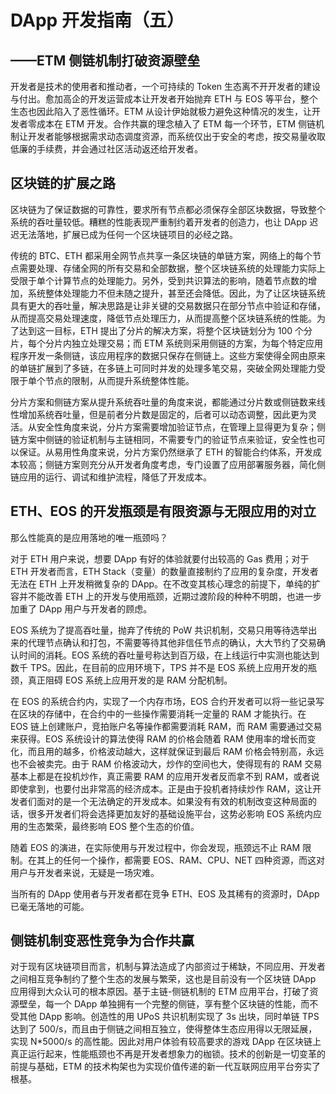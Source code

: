# DApp 开发指南（五）

## ——ETM 侧链机制打破资源壁垒

开发者是技术的使用者和推动者，一个可持续的 Token 生态离不开开发者的建设与付出。愈加高企的开发运营成本让开发者开始抛弃 ETH 与 EOS 等平台，整个生态也因此陷入了恶性循环。ETM 从设计伊始就极力避免这种情况的发生，让开发者零成本在 ETM 开发。合作共赢的理念植入了 ETM 每一个环节，ETM 侧链机制让开发者能够根据需求动态调度资源，而系统仅出于安全的考虑，按交易量收取低廉的手续费，并会通过社区活动返还给开发者。

## 区块链的扩展之路

区块链为了保证数据的可靠性，要求所有节点都必须保存全部区块数据，导致整个系统的吞吐量较低。糟糕的性能表现严重制约着开发者的创造力，也让 DApp 迟迟无法落地，扩展已成为任何一个区块链项目的必经之路。

传统的 BTC、ETH 都采用全网节点共享一条区块链的单链方案，网络上的每个节点需要处理、存储全网的所有交易和全部数据，整个区块链系统的处理能力实际上受限于单个计算节点的处理能力。另外，受到共识算法的影响，随着节点数的增加，系统整体处理能力不但未随之提升，甚至还会降低。因此，为了让区块链系统具有更大的吞吐量，解决思路是让非关键的交易数据只在部分节点中验证和存储，从而提高交易处理速度，降低节点处理压力，从而提高整个区块链系统的性能。为了达到这一目标，ETH 提出了分片的解决方案，将整个区块链划分为 100 个分片，每个分片内独立处理交易；而 ETM 系统则采用侧链的方案，为每个特定应用程序开发一条侧链，该应用程序的数据只保存在侧链上。这些方案使得全网由原来的单链扩展到了多链，在多链上可同时并发的处理多笔交易，突破全网处理能力受限于单个节点的限制，从而提升系统整体性能。

分片方案和侧链方案从提升系统吞吐量的角度来说，都能通过分片数或侧链数来线性增加系统吞吐量，但是前者分片数是固定的，后者可以动态调整，因此更为灵活。从安全性角度来说，分片方案需要增加验证节点，在管理上显得更为复杂；侧链方案中侧链的验证机制与主链相同，不需要专门的验证节点来验证，安全性也可以保证。从易用性角度来说，分片方案仍然继承了 ETH 的智能合约体系，开发成本较高；侧链方案则充分从开发者角度考虑，专门设置了应用部署服务器，简化侧链应用的运行、调试和维护流程，降低了开发成本。

## ETH、EOS 的开发瓶颈是有限资源与无限应用的对立

那么性能真的是应用落地的唯一瓶颈吗？

对于 ETH 用户来说，想要 DApp 有好的体验就要付出较高的 Gas 费用；对于 ETH 开发者而言，ETH Stack（变量）的数量直接制约了应用的复杂度，开发者无法在 ETH 上开发稍微复杂的 DApp。在不改变其核心理念的前提下，单纯的扩容并不能改善 ETH 上的开发与使用瓶颈，近期过渡阶段的种种不明朗，也进一步加重了 DApp 用户与开发者的顾虑。

EOS 系统为了提高吞吐量，抛弃了传统的 PoW 共识机制，交易只用等待选举出来的代理节点确认和打包，不需要等待其他非信任节点的确认，大大节约了交易确认时间的消耗。EOS 系统的吞吐量号称达到百万级，在上线运行中实测也能达到数千 TPS。因此，在目前的应用环境下，TPS 并不是 EOS 系统上应用开发的瓶颈，真正阻碍 EOS 系统上应用开发的是 RAM 分配机制。

在 EOS 的系统合约内，实现了一个内存市场，EOS 合约开发者可以将一些记录写在区块的存储中，在合约中的一些操作需要消耗一定量的 RAM 才能执行。在 EOS 链上创建账户，竞拍账户名等操作都需要消耗 RAM，而 RAM 需要通过交易来获得。EOS 系统设计的算法使得 RAM 的价格会随着 RAM 使用率的增长而变化，而且用的越多，价格波动越大，这样就保证到最后 RAM 价格会特别高，永远也不会被卖完。由于 RAM 价格波动大，炒作的空间也大，使得现有的 RAM 交易基本上都是在投机炒作，真正需要 RAM 的应用开发者反而拿不到 RAM，或者说即使拿到，也要付出非常高的经济成本。正是由于投机者持续炒作 RAM，这让开发者们面对的是一个无法确定的开发成本。如果没有有效的机制改变这种局面的话，很多开发者们将会选择更加友好的基础设施平台，这势必影响 EOS 系统内应用的生态繁荣，最终影响 EOS 整个生态的价值。

随着 EOS 的演进，在实际使用与开发过程中，你会发现，瓶颈远不止 RAM 限制。在其上的任何一个操作，都需要 EOS、RAM、CPU、NET 四种资源，而这对用户与开发者来说，无疑是一场灾难。

当所有的 DApp 使用者与开发者都在竞争 ETH、EOS 及其稀有的资源时，DApp 已毫无落地的可能。

## 侧链机制变恶性竞争为合作共赢

对于现有区块链项目而言，机制与算法造成了内部资过于稀缺，不同应用、开发者之间相互竞争制约了整个生态的发展与繁荣，这也是目前没有一个区块链 DApp 应用得到大众认可的根本原因。基于主链-侧链机制的 ETM 应用平台，打破了资源壁垒，每一个 DApp 单独拥有一个完整的侧链，享有整个区块链的性能，而不受其他 DApp 影响。创造性的用 UPoS 共识机制实现了 3s 出块，同时单链 TPS 达到了 500/s，而且由于侧链之间相互独立，使得整体生态应用得以无限延展，实现 N*5000/s 的高性能。因此对用户体验有较高要求的游戏 DApp 在区块链上真正运行起来，性能瓶颈也不再是开发者想象力的枷锁。技术的创新是一切变革的前提与基础，ETM 的技术构架也为实现价值传递的新一代互联网应用平台夯实了根基。
